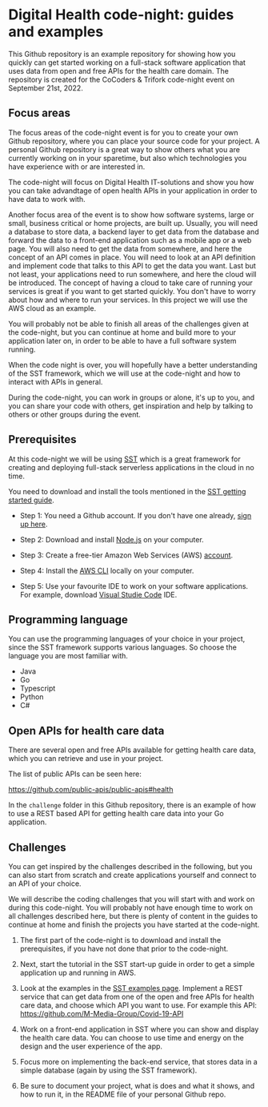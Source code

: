 # Digital Health code-night: guides and examples

This Github repository is an example repository for showing how you quickly can get started working on a full-stack software application that uses data from open and free APIs for the health care domain. The repository is created for the CoCoders & Trifork code-night event on September 21st, 2022.

## Focus areas

The focus areas of the code-night event is for you to create your own Github repository, where you can place your source code for your project. A personal Github repository is a great way to show others what you are currently working on in your sparetime, but also which technologies you have experience with or are interested in.

The code-night will focus on Digital Health IT-solutions and show you how you can take advandtage of open health APIs in your application in order to have data to work with. 

Another focus area of the event is to show how software systems, large or small, business critical or home projects, are built up. 
Usually, you will need a database to store data, a backend layer to get data from the database and forward the data to a front-end application such as a mobile app or a web page. You will also need to get the data from somewhere, and here the concept of an API comes in place. 
You will need to look at an API definition and implement code that talks to this API to get the data you want.
Last but not least, your applications need to run somewhere, and here the cloud will be introduced. The concept of having a cloud to take care of running your services is great if you want to get started quickly. You don't have to worry about how and where to run your services. In this project we will use the AWS cloud as an example.

You will probably not be able to finish all areas of the challenges given at the code-night, but you can continue at home and build more to your application later on, in order to be able to have a full software system running.

When the code night is over, you will hopefully have a better understanding of the SST framework, which we will use at the code-night and how to interact with APIs in general.

During the code-night, you can work in groups or alone, it's up to you, and you can share your code with others, get inspiration and help by talking to others or other groups during the event.

## Prerequisites

At this code-night we will be using [SST](https://sst.dev/) which is a great framework for creating and deploying full-stack serverless applications in the cloud in no time. 

You need to download and install the tools mentioned in the [SST getting started guide](https://docs.sst.dev/quick-start). 

 - Step 1: You need a Github account. If you don't have one already, [sign up here](https://github.com/).
 
 - Step 2: Download and install [Node.js](https://nodejs.org/en/download/) on your computer.

 - Step 3: Create a free-tier Amazon Web Services (AWS) [account](https://sst.dev/chapters/create-an-aws-account.html).
 
 - Step 4: Install the [AWS CLI](https://sst.dev/chapters/configure-the-aws-cli.html) locally on your computer.
 
 - Step 5: Use your favourite IDE to work on your software applications. For example, download [Visual Studie Code](https://code.visualstudio.com/download) IDE.


## Programming language

You can use the programming languages of your choice in your project, since the SST framework supports various languages. So choose the language you are most familiar with.

 - Java
 - Go
 - Typescript
 - Python
 - C#

## Open APIs for health care data

There are several open and free APIs available for getting health care data, which you can retrieve and use in your project. 

The list of public APIs can be seen here:

https://github.com/public-apis/public-apis#health

In the `challenge` folder in this Github repository, there is an example of how to use a REST based API for getting health care data into your Go application.

## Challenges

You can get inspired by the challenges described in the following, but you can also start from scratch and create applications yourself and connect to an API of your choice.

We will describe the coding challenges that you will start with and work on during this code-night. You will probably not have enough time to work on all challenges described here, but there is plenty of content in the guides to continue at home and finish the projects you have started at the code-night.

1. The first part of the code-night is to download and install the prerequisites, if you have not done that prior to the code-night. 

2. Next, start the tutorial in the SST start-up guide in order to get a simple application up and running in AWS.

3. Look at the examples in the [SST examples page](https://sst.dev/examples/). Implement a REST service that can get data from one of the open and free APIs for health care data, and choose which API you want to use. For example this API: https://github.com/M-Media-Group/Covid-19-API

4. Work on a front-end application in SST where you can show and display the health care data. 
You can choose to use time and energy on the design and the user experience of the app. 

5. Focus more on implementing the back-end service, that stores data in a simple database (again by using the SST framework).

6. Be sure to document your project, what is does and what it shows, and how to run it, in the README file of your personal Github repo.





